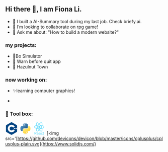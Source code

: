 ## Hi there 👋, I am Fiona Li. 

<!--
**aaanoifjia/aaanoifjia** is a ✨ _special_ ✨ repository because its `README.md` (this file) appears on your GitHub profile.

Here are some ideas to get you started:

- 🔭 I’m currently working on ...
- 🌱 I’m currently learning ...
- 👯 I’m looking to collaborate on ...
- 🤔 I’m looking for help with ...
- 💬 Ask me about ...
- 📫 How to reach me: ...
- 😄 Pronouns: ...
- ⚡ Fun fact: ...
-->
- 🔭 I built a AI-Summary tool during my last job. Check briefy.ai. 
- 👯 I’m looking to collaborate on rpg game!
- 💬 Ask me about: "How to build a modern website?"

### my projects:
- 🎵Bo Simulator
- 📲 Warn before quit app
- 🌰 Hazulnut Town

### now working on:
- ✨learning computer graphics!

- 
### 🔧 Tool box:

[<img src='https://github.com/devicons/devicon/blob/master/icons/cplusplus/cplusplus-plain.svg' height='40'>](https://cplusplus.com/)
[<img src='https://github.com/devicons/devicon/blob/master/icons/python/python-original.svg' height='40'>](https://www.python.org/)
 [<img src='https://github.com/devicons/devicon/blob/master/icons/react/react-original-wordmark.svg' height='40'>](https://react.dev/)
 [<img src='[https://github.com/devicons/devicon/blob/master/icons/cplusplus/cplusplus-plain.svg](https://www.solidjs.com/)

